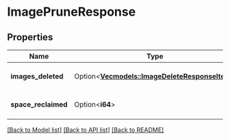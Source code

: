 # ImagePruneResponse

## Properties

Name | Type | Description | Notes
------------ | ------------- | ------------- | -------------
**images_deleted** | Option<[**Vec<models::ImageDeleteResponseItem>**](ImageDeleteResponseItem.md)> | Images that were deleted | [optional]
**space_reclaimed** | Option<**i64**> | Disk space reclaimed in bytes | [optional]

[[Back to Model list]](../README.md#documentation-for-models) [[Back to API list]](../README.md#documentation-for-api-endpoints) [[Back to README]](../README.md)


